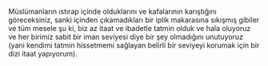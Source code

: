 Müslümanların ıstırap içinde olduklarını ve kafalarının karıştığını göreceksiniz, sanki içinden çıkamadıkları bir iplik makarasına sıkışmış gibiler ve tüm mesele şu ki, biz az itaat ve ibadetle tatmin olduk ve hala oluyoruz ve her birimiz sabit bir iman seviyesi diye bir şey olmadığını unutuyoruz (yani kendimi tatmin hissetmemi sağlayan belirli bir seviyeyi korumak için bir dizi itaat yapıyorum). 